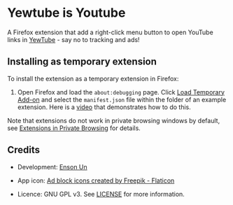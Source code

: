 #  Yewtube is Youtube
A Firefox extension that add a right-click menu button to open YouTube links in [YewTube](yewtu.be) - say no to tracking and ads!



## Installing as temporary extension

To install the extension as a temporary extension in Firefox:

1. Open Firefox and load the `about:debugging` page. Click [Load Temporary Add-on](https://developer.mozilla.org/en-US/Add-ons/WebExtensions/Temporary_Installation_in_Firefox) and select the `manifest.json` file within the folder of an example extension. Here is a [video](https://www.yewtu.be/watch?v=cer9EUKegG4) that demonstrates how to do this. 

Note that extensions do not work in private browsing windows by default, see [Extensions in Private Browsing](https://support.mozilla.org/en-US/kb/extensions-private-browsing#w_enabling-or-disabling-extensions-in-private-windows) for details.



## Credits
- Development: [Enson Un](https://github.com/ensonun)
- App icon: <a href="https://www.flaticon.com/free-icons/ad-block" title="ad block icons">Ad block icons created by Freepik - Flaticon</a>

- Licence: GNU GPL v3. See [LICENSE](LICENSE) for more information.